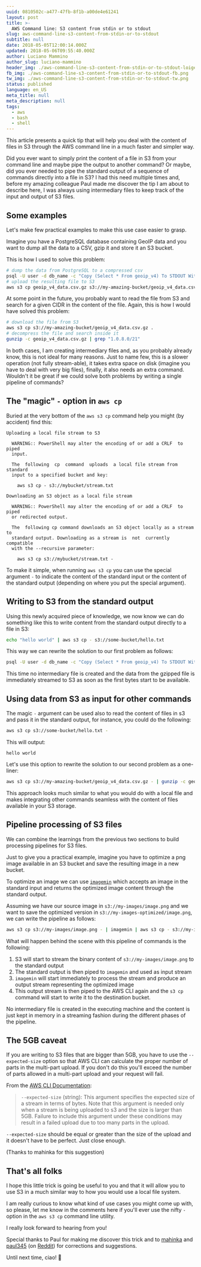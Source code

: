 ```yaml
---
uuid: 0810502c-a477-47fb-8f1b-a00de4e61241
layout: post
title: >-
  AWS Command line: S3 content from stdin or to stdout
slug: aws-command-line-s3-content-from-stdin-or-to-stdout
subtitle: null
date: 2018-05-05T12:00:14.000Z
updated: 2018-05-06T09:55:40.000Z
author: Luciano Mammino
author_slug: luciano-mammino
header_img: ./aws-command-line-s3-content-from-stdin-or-to-stdout-loige-co-luciano-mammino.jpg
fb_img: ./aws-command-line-s3-content-from-stdin-or-to-stdout-fb.png
tw_img: ./aws-command-line-s3-content-from-stdin-or-to-stdout-tw.png
status: published
language: en_US
meta_title: null
meta_description: null
tags:
  - aws
  - bash
  - shell
---
```


This article presents a quick tip that will help you deal with the content of files in S3 through the AWS command line in a much faster and simpler way.

Did you ever want to simply print the content of a file in S3 from your command line and maybe pipe the output to another command? Or maybe, did you ever needed to pipe the standard output of a sequence of commands directly into a file in S3? I had this need multiple times and, before my amazing colleague Paul made me discover the tip I am about to describe here, I was always using intermediary files to keep track of the input and output of S3 files.

## Some examples

Let's make few practical examples to make this use case easier to grasp.

Imagine you have a PostgreSQL database containing GeoIP data and you want to dump all the data to a CSV, gzip it and store it an S3 bucket.

This is how I used to solve this problem:

```bash
# dump the data from PostgreSQL to a compressed csv
psql -U user -d db_name -c "Copy (Select * From geoip_v4) To STDOUT With CSV HEADER DELIMITER ',';" | gzip > geoip_v4_data.csv.gz
# upload the resulting file to S3
aws s3 cp geoip_v4_data.csv.gz s3://my-amazing-bucket/geoip_v4_data.csv.gz
```

At some point in the future, you probably want to read the file from S3 and search for a given CIDR in the content of the file. Again, this is how I would have solved this problem:

```bash
# download the file from S3
aws s3 cp s3://my-amazing-bucket/geoip_v4_data.csv.gz .
# decompress the file and search inside it
gunzip -c geoip_v4_data.csv.gz | grep "1.0.8.0/21"
```

In both cases, I am creating intermediary files and, as you probably already know, this is not ideal for many reasons. Just to name few, this is a slower operation (not fully stream-able), it takes extra space on disk (imagine you have to deal with very big files), finally, it also needs an extra command. Wouldn't it be great if we could solve both problems by writing a single pipeline of commands?

## The "magic" `-` option in `aws cp`

Buried at the very bottom of the `aws s3 cp` command help you might (by accident) find this:

```none
Uploading a local file stream to S3

  WARNING:: PowerShell may alter the encoding of or add a CRLF  to  piped
  input.

  The  following  cp  command  uploads  a local file stream from standard
  input to a specified bucket and key:

    aws s3 cp - s3://mybucket/stream.txt

Downloading an S3 object as a local file stream

  WARNING:: PowerShell may alter the encoding of or add a CRLF  to  piped
  or redirected output.

  The  following cp command downloads an S3 object locally as a stream to
  standard output. Downloading as a stream is  not  currently  compatible
  with the --recursive parameter:

    aws s3 cp s3://mybucket/stream.txt -
```

To make it simple, when running `aws s3 cp` you can use the special argument `-` to indicate the content of the standard input or the content of the standard output (depending on where you put the special argument).

## Writing to S3 from the standard output

Using this newly acquired piece of knowledge, we now know we can do something like this to write content from the standard output directly to a file in S3:

```bash
echo "hello world" | aws s3 cp - s3://some-bucket/hello.txt
```

This way we can rewrite the solution to our first problem as follows:

```bash
psql -U user -d db_name -c "Copy (Select * From geoip_v4) To STDOUT With CSV HEADER DELIMITER ',';" | gzip | aws s3 cp - s3://my-amazing-bucket/geoip_v4_data.csv.gz
```

This time no intermediary file is created and the data from the gzipped file is immediately streamed to S3 as soon as the first bytes start to be available.

## Using data from S3 as input for other commands

The magic `-` argument can be used also to read the content of files in s3 and pass it in the standard output, for instance, you could do the following:

```bash
aws s3 cp s3://some-bucket/hello.txt -
```

This will output:

```none
hello world
```

Let's use this option to rewrite the solution to our second problem as a one-liner:

```bash
aws s3 cp s3://my-amazing-bucket/geoip_v4_data.csv.gz - | gunzip -c geoip_v4_data.csv.gz | grep "1.0.8.0/21"
```

This approach looks much similar to what you would do with a local file and makes integrating other commands seamless with the content of files available in your S3 storage.

## Pipeline processing of S3 files

We can combine the learnings from the previous two sections to build processing pipelines for S3 files.

Just to give you a practical example, imagine you have to optimize a png image available in an S3 bucket and save the resulting image in a new bucket.

To optimize an image we can use [`imagemin`](https://github.com/imagemin/imagemin-cli) which accepts an image in the standard input and returns the optimized image content through the standard output.

Assuming we have our source image in `s3://my-images/image.png` and we want to save the optimized version in `s3://my-images-optimized/image.png`, we can write the pipeline as follows:

```bash
aws s3 cp s3://my-images/image.png - | imagemin | aws s3 cp - s3://my-images-optimized/image.png
```

What will happen behind the scene with this pipeline of commands is the following:

1. S3 will start to stream the binary content of `s3://my-images/image.png` to the standard output
2. The standard output is then piped to `imagemin` and used as input stream
3. `imagemin` will start immediately to process the stream and produce an output stream representing the optimized image
4. This output stream is then piped to the AWS CLI again and the `s3 cp` command will start to write it to the destination bucket.

No intermediary file is created in the executing machine and the content is just kept in memory in a streaming fashion during the different phases of the pipeline.

## The 5GB caveat

If you are writing to S3 files that are bigger than 5GB, you have to use the `--expected-size` option so that AWS CLI can calculate the proper number of parts in the multi-part upload. If you don't do this you'll exceed the number of parts allowed in a multi-part upload and your request will fail.

From the [AWS CLI Documentation](https://docs.aws.amazon.com/cli/latest/reference/s3/cp.html):

> `--expected-size` (string): This argument specifies the expected size of a stream in terms of bytes. Note that this argument is needed only when a stream is being uploaded to s3 and the size is larger than 5GB. Failure to include this argument under these conditions may result in a failed upload due to too many parts in the upload.

`--expected-size` should be equal or greater than the size of the upload and it doesn't have to be perfect. Just close enough.

(Thanks to mahinka for this suggestion)

## That's all folks

I hope this little trick is going be useful to you and that it will allow you to use S3 in a much similar way to how you would use a local file system.

I am really curious to know what kind of use cases you might come up with, so please, let me know in the comments here if you'll ever use the nifty `-` option in the `aws s3 cp` command line utility.

I really look forward to hearing from you!

Special thanks to Paul for making me discover this trick and to [mahinka](https://www.reddit.com/user/mahinka) and [paul345](https://www.reddit.com/user/paul345) (on [Reddit](https://www.reddit.com/r/aws/comments/8h73uf/aws_command_line_s3_content_from_stdin_or_to/)) for corrections and suggestions.

Until next time, ciao! 👋
